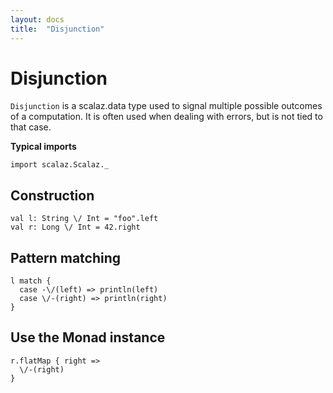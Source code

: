 ```yaml
---
layout: docs
title:  "Disjunction"
---
```


# Disjunction

`Disjunction` is a scalaz.data type used to signal multiple possible outcomes of a computation.
It is often used when dealing with errors, but is not tied to that case.

**Typical imports**

```tut:silent
import scalaz.Scalaz._
```

## Construction

```tut
val l: String \/ Int = "foo".left
val r: Long \/ Int = 42.right
```

## Pattern matching

```tut
l match {
  case -\/(left) => println(left)
  case \/-(right) => println(right)
}
```

## Use the Monad instance

```tut
r.flatMap { right =>
  \/-(right)
}
```

